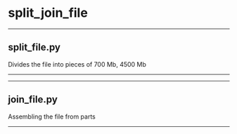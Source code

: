 # split_join_file

------------------------------------------------
split_file.py
------------------------------------------------

Divides the file into pieces of 700 Mb, 4500 Mb

------------------------------------------------
------------------------------------------------
join_file.py
------------------------------------------------

Assembling the file from parts

------------------------------------------------